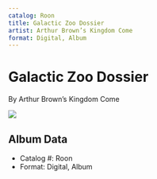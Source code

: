 ```yaml
---
catalog: Roon
title: Galactic Zoo Dossier
artist: Arthur Brown’s Kingdom Come
format: Digital, Album
---
```


# Galactic Zoo Dossier

By Arthur Brown’s Kingdom Come

![](../../assets/albumcovers/Arthur_Brown’s_Kingdom_Come-Galactic_Zoo_Dossier.png)

## Album Data

- Catalog #: Roon
- Format: Digital, Album

